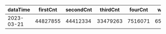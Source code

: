 |dataTime|firstCnt|secondCnt|thirdCnt|fourCnt|winCnt|vrate|wrate|
|-|-|-|-|-|-|-|-|
|2023-03-21|44827855|44412334|33479263|7516071|6578443|0%|0%|